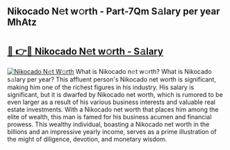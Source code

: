 ## Nikocado N𝚎t w𝚘rth - Part-7Qm S𝚊lary per year MhAtz

# <h2><a href="http://gc4fxq.nevu.top/?p=Nikocado">🔗 👉🔴 Nikocado N𝚎t w𝚘rth - S𝚊lary</a></h2>

[![Nikocado N𝚎t W𝚘rth](https://i.imgur.com/Oavwk0R.jpeg)](http://gc4fxq.nevu.top/?p=Nikocado)
What is Nikocado n𝚎t w𝚘rth? What is Nikocado s𝚊lary per year?
This affluent person's Nikocado net worth is significant, making him one of the richest figures in his industry. His salary is significant, but it is dwarfed by Nikocado net worth, which is rumored to be even larger as a result of his various business interests and valuable real estate investments. With a Nikocado net worth that places him among the elite of wealth, this man is famed for his business acumen and financial prowess. This wealthy individual, boasting a Nikocado net worth in the billions and an impressive yearly income, serves as a prime illustration of the might of diligence, devotion, and monetary wisdom.
